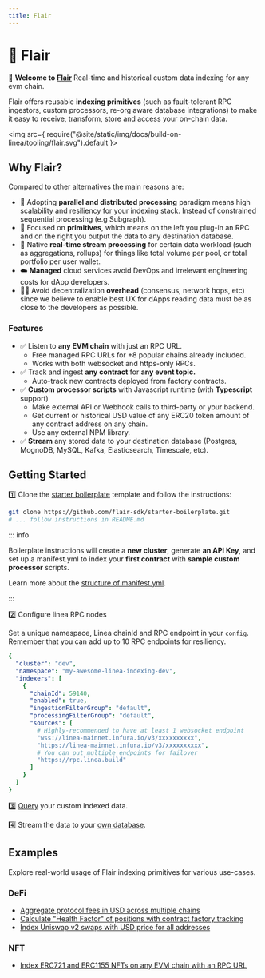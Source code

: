 ```yaml
---
title: Flair
---
```


# 🔮 Flair

👋 <b>Welcome to [Flair](https://flair.dev)</b>
Real-time and historical custom data indexing for any evm chain.

Flair offers reusable **indexing primitives** (such as fault-tolerant RPC ingestors, custom processors, re-org aware database integrations) to make it easy to receive, transform, store and access your on-chain data.

<img
src={
require("@site/static/img/docs/build-on-linea/tooling/flair.svg").default
}></img>
<br />


## Why Flair?

Compared to other alternatives the main reasons are:

* 🚀  Adopting **parallel and distributed processing** paradigm means high scalability and resiliency for your indexing stack. Instead of constrained sequential processing (e.g Subgraph).
* 🧩  Focused on **primitives**, which means on the left you plug-in an RPC and on the right you output the data to any destination database.
* 🚄  Native **real-time stream processing** for certain data workload (such as aggregations, rollups) for things like total volume per pool, or total portfolio per user wallet.
* ☁️  **Managed** cloud services avoid DevOps and irrelevant engineering costs for dApp developers.
* 🧑‍💻  Avoid decentralization **overhead** (consensus, network hops, etc) since we believe to enable best UX for dApps reading data must be as close to the developers as possible.
### Features

* ✅ Listen to **any EVM chain** with just an RPC URL.
  * Free managed RPC URLs for +8 popular chains already included.
  * Works with both websocket and https-only RPCs.
* ✅ Track and ingest **any contract** for **any event topic.**
  * Auto-track new contracts deployed from factory contracts.
* ✅ **Custom processor scripts** with Javascript runtime (with **Typescript** support)
  * Make external API or Webhook calls to third-party or your backend.
  * Get current or historical USD value of any ERC20 token amount of any contract address on any chain.
  * Use any external NPM library.
* ✅ **Stream** any stored data to your destination database (Postgres, MognoDB, MySQL, Kafka, Elasticsearch, Timescale, etc).

## Getting Started

1️⃣ Clone the [starter boilerplate](https://github.com/flair-sdk/starter-boilerplate) template and follow the instructions:

```bash
git clone https://github.com/flair-sdk/starter-boilerplate.git
# ... follow instructions in README.md
```
::: info

Boilerplate instructions will create a **new cluster**, generate **an API Key**, and set up a manifest.yml to index your **first contract** with **sample custom processor** scripts.

Learn more about the [structure of manifest.yml](reference/manifest.yml.md).

:::

2️⃣ Configure linea RPC nodes

Set a unique namespace, Linea chainId and RPC endpoint in your `config`. Remember that you can add up to 10 RPC endpoints for resiliency.

```yaml
{
  "cluster": "dev",
  "namespace": "my-awesome-linea-indexing-dev",
  "indexers": [
    {
      "chainId": 59140,
      "enabled": true,
      "ingestionFilterGroup": "default",
      "processingFilterGroup": "default",
      "sources": [
        # Highly-recommended to have at least 1 websocket endpoint
        "wss://linea-mainnet.infura.io/v3/xxxxxxxxxx",
        "https://linea-mainnet.infura.io/v3/xxxxxxxxxx",
        # You can put multiple endpoints for failover
        "https://rpc.linea.build"
      ]
    }
  ]
}
```

3️⃣ [Query](reference/database.md) your custom indexed data.

4️⃣ Stream the data to your [own database](reference/database.md).

## Examples

Explore real-world usage of Flair indexing primitives for various use-cases.

### DeFi

* [Aggregate protocol fees in USD across multiple chains](./aggregate-protocol-fees-in-usd/README.md)
* [Calculate "Health Factor" of positions with contract factory tracking](./health-factor-with-factory-tracking/README.md)
* [Index Uniswap v2 swaps with USD price for all addresses](./uniswap-v2-events-from-all-contracts-with-usd-price/README.md)

### NFT

* [Index ERC721 and ERC1155 NFTs on any EVM chain with an RPC URL](./erc721-and-erc1155-nft-indexing/README.md)
